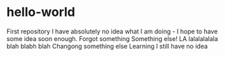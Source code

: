 # hello-world
First repository
I have absolutely no idea what I am doing - I hope to have some idea soon enough.
Forgot something
Something else!
LA lalalalalala
blah blabh blah
Changong something else
Learning
I still have no idea
